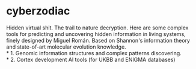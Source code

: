 # cyberzodiac
Hidden virtual shit.
The trail to nature decryption.
Here are some complex tools for predicting and uncovering hidden information in living systems, finely designed by Miguel Román.
Based on Shannon's information theory and state-of-art molecular evolution knowledge.
    <br />* 1. Genomic information structures and complex patterns discovering.
    <br />* 2. Cortex development AI tools (for UKBB and ENIGMA databases)
    <br /> 
